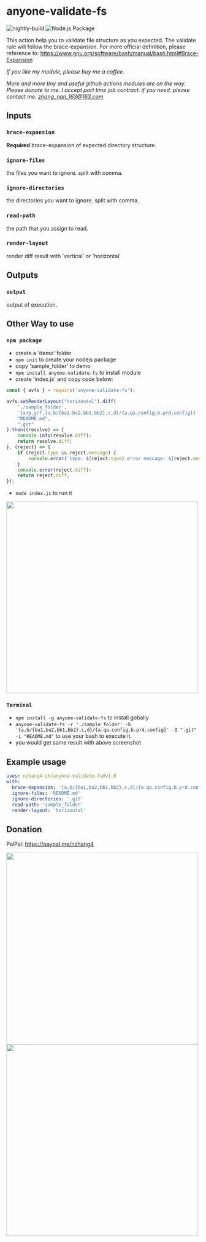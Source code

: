 # anyone-validate-fs

![nightly-build](https://github.com/anyone-developer/anyone-validate-fs/workflows/nightly-build/badge.svg)
![Node.js Package](https://github.com/anyone-developer/anyone-validate-fs/workflows/Node.js%20Package/badge.svg)

This action help you to validate file structure as you expected. The validate rule will follow the brace-expansion. For more official definition, please reference to: https://www.gnu.org/software/bash/manual/bash.html#Brace-Expansion

*If you like my module, please buy me a coffee.*

*More and more tiny and useful github actions modules are on the way. Please donate to me. I accept part time job contract. if you need, please contact me: zhang_nan_163@163.com*

## Inputs

### `brace-expansion`

**Required** brace-expansion of expected directory structure.

### `ignore-files`

the files you want to ignore. split with comma.

### `ignore-directories`

the directories you want to ignore. split with comma.

### `read-path`

the path that you assign to read.

### `render-layout`

render diff result with \'vertical\' or \'horizontal\'

## Outputs

### `output`

output of execution.

## Other Way to use

### `npm package`

- create a 'demo' folder
- ```npm init``` to create your nodejs package
- copy 'sample_folder' to demo
- ```npm install anyone-validate-fs``` to install module
- create 'index.js' and copy code below:
```javascript
const { avfs } = require('anyone-validate-fs');

avfs.setRenderLayout("horizontal").diff(
    './sample_folder',
    '{x/p,y/f,{a,b/{ba1,ba2,bb1,bb2},c,d}/{a.qa.config,b.prd.config}}',
    "README.md",
    ".git"
).then((resolve) => {
    console.info(resolve.diff);
    return resolve.diff;
}, (reject) => {
    if (reject.type && reject.message) {
        console.error(`type: ${reject.type} error message: ${reject.message}`);
    }
    console.error(reject.diff);
    return reject.diff;
});
```
- ```node index.js``` to run it

<img src="https://raw.githubusercontent.com/anyone-developer/anyone-validate-fs/main/misc/module.png" width="500">

### `Terminal`

- ```npm install -g anyone-validate-fs``` to install gobally
- ```anyone-validate-fs -r './sample_folder' -b '{a,b/{ba1,ba2,bb1,bb2},c,d}/{a.qa.config,b.prd.config}' -I ".git" -i "README.md"``` to use your bash to execute it.
- you would get same result with above screenshot

## Example usage

```yaml
uses: nzhang4-sh/anyone-validate-fs@v1.0
with:
  brace-expansion: '{a,b/{ba1,ba2,bb1,bb2},c,d}/{a.qa.config,b.prd.config}'
  ignore-files: 'README.md'
  ignore-directories: '.git'
  read-path: 'sample_folder'
  render-layout: 'horizontal'
```

## Donation

PalPal: https://paypal.me/nzhang4

<img src="https://raw.githubusercontent.com/anyone-developer/anyone-validate-fs/main/misc/alipay.JPG" width="500">

<img src="https://raw.githubusercontent.com/anyone-developer/anyone-validate-fs/main/misc/webchat_pay.JPG" width="500">


